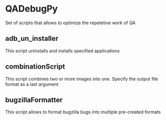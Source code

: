 # QADebugPy
Set of scripts that allows to optimize the repetetive work of QA


## adb_un_installer
This script uninstalls and installs specified applications

## combinationScript
This script combines two or more images into one. Specify the output file format as a last argument

## bugzillaFormatter
This script allows to format bugzilla bugs into multiple pre-created formats
